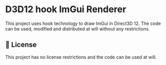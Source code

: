 # D3D12 hook ImGui Renderer

This project uses hook technology to draw ImGui in Direct3D 12. The code can be used, modified and distributed at will without any restrictions.

## 📜 License
This project has no license restrictions and the code can be used at will.
